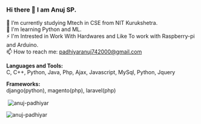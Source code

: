 ### Hi there 👋 I am Anuj SP.

<!--
**anuj-padhiyar/anuj-padhiyar** is a ✨ _special_ ✨ repository because its `README.md` (this file) appears on your GitHub profile.

Here are some ideas to get you started:

- 🔭 I’m currently working on ...
- 🌱 I’m currently learning ...
- 👯 I’m looking to collaborate on ...
- 🤔 I’m looking for help with ...
- 💬 Ask me about ...
- 📫 How to reach me: ...
- 😄 Pronouns: ...
- ⚡ Fun fact: ...
-->

🌱 I’m currently studying Mtech in CSE from NIT Kurukshetra.
<br>
🔭 I'm learning Python and ML.
<br>
⚡ I'm Intrested in Work With Hardwares and Like To work with Raspberry-pi and Arduino.
<br>
📫 How to reach me: padhiyaranuj742000@gmail.com


<b>Languages and Tools:</b><br>
C, C++, Python, Java, Php, Ajax, Javascript, MySql, Python, Jquery


<b>Frameworks:</b><br>
django(python), magento(php), laravel(php)

<p>&nbsp;<img align="center" src="https://github-readme-stats.vercel.app/api?username=anuj-padhiyar&show_icons=true&theme=merko" alt="anuj-padhiyar" /></p>
<p><img align="center" src="https://github-readme-stats.vercel.app/api/top-langs/?username=anuj-padhiyar&layout=compact&hide=html&show_icons=true&theme=merko" alt="anuj-padhiyar" /></p>

